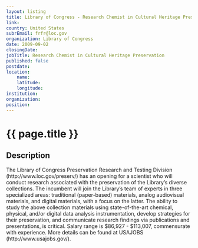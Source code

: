 ```yaml
---
layout: listing
title: Library of Congress - Research Chemist in Cultural Heritage Preservation
link:
country: United States
subrEmail: frfr@loc.gov
organization: Library of Congress 
date: 2009-09-02
closingDate: 
jobTitle: Research Chemist in Cultural Heritage Preservation
published: false
postdate:
location:
    name: 
    latitude: 
    longitude: 
institution: 
organization: 
position: 
--- 
```



# {{ page.title }}

## Description

<p>The Library of Congress Preservation Research and Testing Division (http://www.loc.gov/preserv/) has an opening for a scientist who will conduct research associated with the preservation of the Library’s diverse collections. The incumbent will join the Library’s team of experts in three specialized areas: traditional (paper-based) materials, analog audiovisual materials, and digital materials, with a focus on the latter. The ability to study the above collection materials using state-of-the-art chemical, physical, and/or digital data analysis instrumentation, develop strategies for their preservation, and communicate research findings via publications and presentations, is critical. Salary range is $86,927 - $113,007, commensurate with experience. More details can be found at USAJOBS (http://www.usajobs.gov/).</p>
